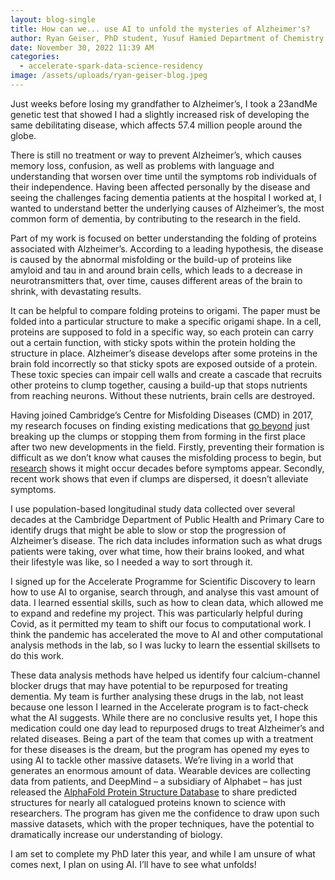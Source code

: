 ```yaml
---
layout: blog-single
title: How can we... use AI to unfold the mysteries of Alzheimer's?
author: Ryan Geiser, PhD student, Yusuf Hamied Department of Chemistry
date: November 30, 2022 11:39 AM
categories:
  - accelerate-spark-data-science-residency
image: /assets/uploads/ryan-geiser-blog.jpeg
---
```

Just weeks before losing my grandfather to Alzheimer’s, I took a 23andMe genetic test that showed I had a slightly increased risk of developing the same debilitating disease, which affects 57.4 million people around the globe.

There is still no treatment or way to prevent Alzheimer’s, which causes memory loss, confusion, as well as problems with language and understanding that worsen over time until the symptoms rob individuals of their independence. Having been affected personally by the disease and seeing the challenges facing dementia patients at the hospital I worked at, I wanted to understand better the underlying causes of Alzheimer’s, the most common form of dementia, by contributing to the research in the field. 

Part of my work is focused on better understanding the folding of proteins associated with Alzheimer’s. According to a leading hypothesis, the disease is caused by the abnormal misfolding or the build-up of proteins like amyloid and tau in and around brain cells, which leads to a decrease in neurotransmitters that, over time, causes different areas of the brain to shrink, with devastating results.

It can be helpful to compare folding proteins to origami. The paper must be folded into a particular structure to make a specific origami shape. In a cell, proteins are supposed to fold in a specific way, so each protein can carry out a certain function, with sticky spots within the protein holding the structure in place. Alzheimer’s disease develops after some proteins in the brain fold incorrectly so that sticky spots are exposed outside of a protein. These toxic species can impair cell walls and create a cascade that recruits other proteins to clump together, causing a build-up that stops nutrients from reaching neurons. Without these nutrients, brain cells are destroyed.

Having joined Cambridge’s Centre for Misfolding Diseases (CMD) in 2017, my research focuses on finding existing medications that [go beyond](https://www.sciencedirect.com/science/article/abs/pii/S1552526011000999) just breaking up the clumps or stopping them from forming in the first place after two new developments in the field. Firstly, preventing their formation is difficult as we don’t know what causes the misfolding process to begin, but [research](https://www.ncbi.nlm.nih.gov/pmc/articles/PMC6888399/) shows it might occur decades before symptoms appear. Secondly, recent work shows that even if clumps are dispersed, it doesn’t alleviate symptoms.

I use population-based longitudinal study data collected over several decades at the Cambridge Department of Public Health and Primary Care to identify drugs that might be able to slow or stop the progression of Alzheimer’s disease. The rich data includes information such as what drugs patients were taking, over what time, how their brains looked, and what their lifestyle was like, so I needed a way to sort through it.

I signed up for the Accelerate Programme for Scientific Discovery to learn how to use AI to organise, search through, and analyse this vast amount of data. I learned essential skills, such as how to clean data, which allowed me to expand and redefine my project. This was particularly helpful during Covid, as it permitted my team to shift our focus to computational work. I think the pandemic has accelerated the move to AI and other computational analysis methods in the lab, so I was lucky to learn the essential skillsets to do this work.

These data analysis methods have helped us identify four calcium-channel blocker drugs that may have potential to be repurposed for treating dementia. My team is further analysing these drugs in the lab, not least because one lesson I learned in the Accelerate program is to fact-check what the AI suggests. While there are no conclusive results yet, I hope this medication could one day lead to repurposed drugs to treat Alzheimer’s and related diseases. Being a part of the team that comes up with a treatment for these diseases is the dream, but the program has opened my eyes to using AI to tackle other massive datasets. We’re living in a world that generates an enormous amount of data. Wearable devices are collecting data from patients, and DeepMind – a subsidiary of Alphabet – has just released the [AlphaFold Protein Structure Database](https://alphafold.ebi.ac.uk/) to share predicted structures for nearly all catalogued proteins known to science with researchers. The program has given me the confidence to draw upon such massive datasets, which with the proper techniques, have the potential to dramatically increase our understanding of biology.

I am set to complete my PhD later this year, and while I am unsure of what comes next, I plan on using AI. I’ll have to see what unfolds!